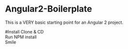 # Angular2-Boilerplate
This is a VERY basic starting point for an Angular 2 project. 

#Install
Clone & CD<br>
Run NPM install <br>
Smile
